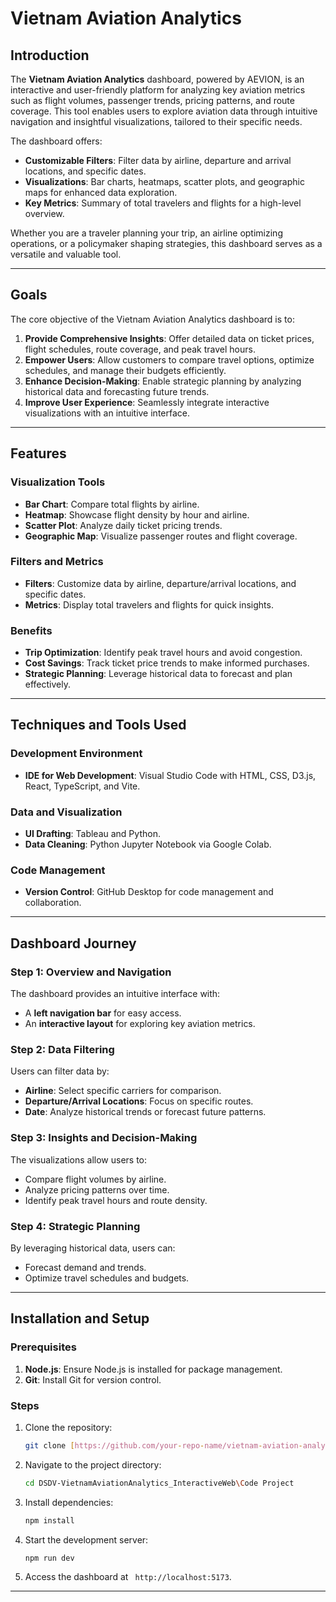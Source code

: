 # Vietnam Aviation Analytics

## Introduction
The **Vietnam Aviation Analytics** dashboard, powered by AEVION, is an interactive and user-friendly platform for analyzing key aviation metrics such as flight volumes, passenger trends, pricing patterns, and route coverage. This tool enables users to explore aviation data through intuitive navigation and insightful visualizations, tailored to their specific needs.

The dashboard offers:
- **Customizable Filters**: Filter data by airline, departure and arrival locations, and specific dates.
- **Visualizations**: Bar charts, heatmaps, scatter plots, and geographic maps for enhanced data exploration.
- **Key Metrics**: Summary of total travelers and flights for a high-level overview.

Whether you are a traveler planning your trip, an airline optimizing operations, or a policymaker shaping strategies, this dashboard serves as a versatile and valuable tool.

---

## Goals
The core objective of the Vietnam Aviation Analytics dashboard is to:

1. **Provide Comprehensive Insights**: Offer detailed data on ticket prices, flight schedules, route coverage, and peak travel hours.
2. **Empower Users**: Allow customers to compare travel options, optimize schedules, and manage their budgets efficiently.
3. **Enhance Decision-Making**: Enable strategic planning by analyzing historical data and forecasting future trends.
4. **Improve User Experience**: Seamlessly integrate interactive visualizations with an intuitive interface.

---

## Features
### Visualization Tools
- **Bar Chart**: Compare total flights by airline.
- **Heatmap**: Showcase flight density by hour and airline.
- **Scatter Plot**: Analyze daily ticket pricing trends.
- **Geographic Map**: Visualize passenger routes and flight coverage.

### Filters and Metrics
- **Filters**: Customize data by airline, departure/arrival locations, and specific dates.
- **Metrics**: Display total travelers and flights for quick insights.

### Benefits
- **Trip Optimization**: Identify peak travel hours and avoid congestion.
- **Cost Savings**: Track ticket price trends to make informed purchases.
- **Strategic Planning**: Leverage historical data to forecast and plan effectively.

---

## Techniques and Tools Used
### Development Environment
- **IDE for Web Development**: Visual Studio Code with HTML, CSS, D3.js, React, TypeScript, and Vite.

### Data and Visualization
- **UI Drafting**: Tableau and Python.
- **Data Cleaning**: Python Jupyter Notebook via Google Colab.

### Code Management
- **Version Control**: GitHub Desktop for code management and collaboration.

---

## Dashboard Journey
### Step 1: Overview and Navigation
The dashboard provides an intuitive interface with:
- A **left navigation bar** for easy access.
- An **interactive layout** for exploring key aviation metrics.

### Step 2: Data Filtering
Users can filter data by:
- **Airline**: Select specific carriers for comparison.
- **Departure/Arrival Locations**: Focus on specific routes.
- **Date**: Analyze historical trends or forecast future patterns.

### Step 3: Insights and Decision-Making
The visualizations allow users to:
- Compare flight volumes by airline.
- Analyze pricing patterns over time.
- Identify peak travel hours and route density.

### Step 4: Strategic Planning
By leveraging historical data, users can:
- Forecast demand and trends.
- Optimize travel schedules and budgets.

---

## Installation and Setup
### Prerequisites
1. **Node.js**: Ensure Node.js is installed for package management.
2. **Git**: Install Git for version control.

### Steps
1. Clone the repository:
   ```bash
   git clone [https://github.com/your-repo-name/vietnam-aviation-analytics.git](https://github.com/tranphan2910/DSDV-VietnamAviationAnalytics-Web.git)
   ```
2. Navigate to the project directory:
   ```bash
   cd DSDV-VietnamAviationAnalytics_InteractiveWeb\Code Project
   ```
3. Install dependencies:
   ```bash
   npm install
   ```
4. Start the development server:
   ```bash
   npm run dev
   ```
5. Access the dashboard at ` http://localhost:5173`.

---
